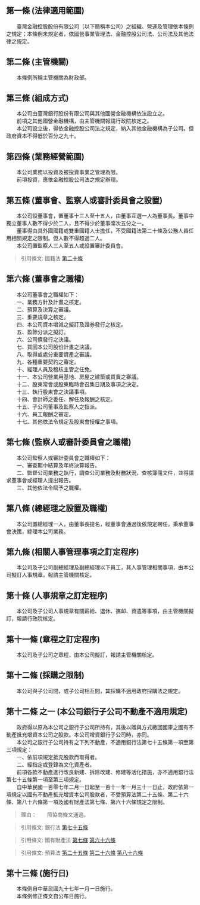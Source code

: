 第一條 (法律適用範圍)
---------------------
　　臺灣金融控股股份有限公司（以下簡稱本公司）之組織、營運及管理依本條例之規定；本條例未規定者，依國營事業管理法、金融控股公司法、公司法及其他法律之規定。  


第二條 (主管機關)
-----------------
　　本條例所稱主管機關為財政部。  


第三條 (組成方式)
-----------------
　　本公司由臺灣銀行股份有限公司與其他國營金融機構依法設立之。  
　　前項之其他國營金融機構，由主管機關報請行政院核定之。  
　　本公司設立後，得依金融控股公司法之規定，納入其他金融機構為子公司。但政府資本不得低於百分之九十。  


第四條 (業務經營範圍)
---------------------
　　本公司業務以投資及被投資事業之管理為限。  
　　前項投資，應依金融控股公司法之規定辦理。  


第五條 (董事會、監察人或審計委員會之設置)
-----------------------------------------
　　本公司設董事會，置董事十三人至十五人，由董事互選一人為董事長。董事中獨立董事人數不得少於二人，且不得少於董事席次五分之一。  
　　董事得由具外國國籍或雙重國籍人士擔任，不受國籍法第二十條及公務人員任用相關規定之限制。但人數不得超過二人。  
　　本公司置監察人三人至五人或設置審計委員會。  
> 引用條文: 國籍法 [第二十條](1121#第二十條-取得外國國籍公職人員之免職及例外)



第六條 (董事會之職權)
---------------------
　　本公司董事會之職權如下：  
　　一、業務方針及計畫之核定。  
　　二、預算及決算之審議。  
　　三、重要規章之核定。  
　　四、本公司資本增減之擬訂及證券發行之核定。  
　　五、盈餘分派之擬訂。  
　　六、公司債發行之決議。  
　　七、買回本公司股份計畫之決議。  
　　八、取得或處分重要資產之審議。  
　　九、各種重要契約之審定。  
　　十、經理人員及稽核主管之任免。  
　　十一、本公司營業用基地、房屋之建築或買賣之審議。  
　　十二、股東常會或股東臨時會召集日期及事項之決定。  
　　十三、執行股東會之決議事項。  
　　十四、會計師之委任、解任及報酬之核定。  
　　十五、子公司董事及監察人之指派。  
　　十六、員工報酬之審定。  
　　十七、其他依法令規定及股東會授權之事項。  


第七條 (監察人或審計委員會之職權)
---------------------------------
　　本公司監察人或審計委員會之職權如下：  
　　一、審查期中結算及年終決算報告。  
　　二、監督公司業務之執行，調查公司業務及財務狀況，查核簿冊文件，並得請求董事會或經理人提出報告。  
　　三、其他依法令賦予之職權。  


第八條 (總經理之設置及職權)
---------------------------
　　本公司置總經理一人，由董事長提名，經董事會通過後依規定聘任，秉承董事會決策，綜理本公司業務。  


第九條 (相關人事管理事項之訂定程序)
-----------------------------------
　　本公司及子公司副總經理及副總經理以下員工，其人事管理相關事項，由本公司擬訂人事規章，報請主管機關核定。  


第十條 (人事規章之訂定程序)
---------------------------
　　本公司及子公司人事規章有關薪給、退休、撫卹、資遣等事項，由主管機關擬訂，報請行政院核定。  


第十一條 (章程之訂定程序)
-------------------------
　　本公司及子公司之章程，由本公司擬訂，報請主管機關核定。  


第十二條 (採購之限制)
---------------------
　　本公司與子公司間，或子公司相互間，其採購不適用政府採購法之規定。  


第十二條 之一 (本公司銀行子公司不動產不適用規定)
------------------------------------------------
　　政府得以原為本公司之銀行子公司所持有，其後以贈與方式繳回國庫之國有不動產抵充增資本公司之股款。本公司增資銀行子公司時，亦同。  
　　本公司之銀行子公司持有之下列不動產，不適用銀行法第七十五條第一項至第三項規定：  
　　一、依前項規定抵充股款而取得者。  
　　二、經指定或登錄為文化資產者。  
　　前項各款不動產進行改良新建、拆除改建、修建等活化措施，亦不適用銀行法第七十五條第一項至第三項規定。  
　　自中華民國一百零七年二月一日起至一百十一年一月三十一日止，政府依第一項規定以國有不動產抵充增資本公司股款者，不受預算法第二十五條、第二十六條、第八十六條第一項及國有財產法第七條、第六十六條規定之限制。  
> 理由：　　照協商條文通過。

> 引用條文: 銀行法 [第七十五條](1531#第七十五條-投資不動產之限制)

> 引用條文: 國有財產法 [第七條](1583#第七條-國有財產收益及處分程序) [第六十六條](1583#第六十六條-財政部對計畫之審查與呈報)

> 引用條文: 預算法 [第二十五條](2301#第二十五條-預算外處分之禁止) [第二十六條](2301#第二十六條-須依預算程序之買賣) [第八十六條](2301#第八十六條-附屬單位預算應編入總預算之項目)



第十三條 (施行日)
-----------------
　　本條例自中華民國九十七年一月一日施行。  
　　本條例修正條文自公布日施行。